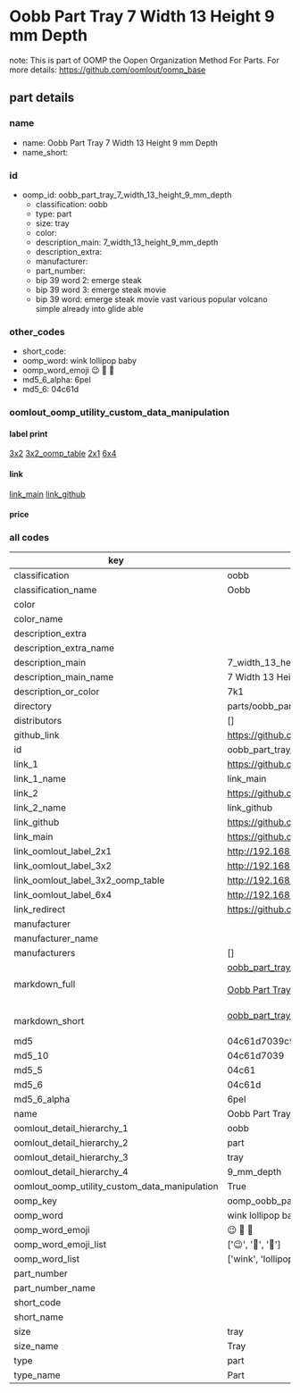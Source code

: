 # Oobb Part Tray 7 Width 13 Height 9 mm Depth  

note: This is part of OOMP the Oopen Organization Method For Parts. For more details: https://github.com/oomlout/oomp_base

##  part details
  







### name
* name: Oobb Part Tray 7 Width 13 Height 9 mm Depth
* name_short: 
### id
* oomp_id: oobb_part_tray_7_width_13_height_9_mm_depth
  * classification: oobb
  * type: part
  * size: tray
  * color: 
  * description_main: 7_width_13_height_9_mm_depth
  * description_extra: 
  * manufacturer: 
  * part_number: 
  * bip 39 word 2: emerge steak
  * bip 39 word 3: emerge steak movie
  * bip 39 word: emerge steak movie vast various popular volcano simple already into glide able

### other_codes
* short_code: 
* oomp_word: wink lollipop baby
* oomp_word_emoji :wink: :lollipop: :baby:
* md5_6_alpha: 6pel
* md5_6: 04c61d






### oomlout_oomp_utility_custom_data_manipulation
#### label print
[3x2](http://192.168.1.245:1112/?label=oomp%206pel)
[3x2_oomp_table](http://192.168.1.108:1112/?label=oomp%206pel)
[2x1](http://192.168.1.242:1112/?label=oomp%206pel)
[6x4](http://192.168.1.55:1112/?label=oomp%206pel)    

#### link

[link_main](https://github.com/oomlout/oomlout_oomp_version_1_messy/tree/main/parts/oobb_part_tray_7_width_13_height_9_mm_depth) [link_github](https://github.com/oomlout/oomlout_oomp_version_1_messy/tree/main/parts/oobb_part_tray_7_width_13_height_9_mm_depth)                             

#### price







### all codes 
| key | value |  
| --- | --- |  
| classification | oobb |  
| classification_name | Oobb |  
| color |  |  
| color_name |  |  
| description_extra |  |  
| description_extra_name |  |  
| description_main | 7_width_13_height_9_mm_depth |  
| description_main_name | 7 Width 13 Height 9 mm Depth |  
| description_or_color | 7k1 |  
| directory | parts/oobb_part_tray_7_width_13_height_9_mm_depth |  
| distributors | [] |  
| github_link | https://github.com/oomlout/oomlout_oomp_part_src/tree/main/parts/oobb_part_tray_7_width_13_height_9_mm_depth |  
| id | oobb_part_tray_7_width_13_height_9_mm_depth |  
| link_1 | https://github.com/oomlout/oomlout_oomp_version_1_messy/tree/main/parts/oobb_part_tray_7_width_13_height_9_mm_depth |  
| link_1_name | link_main |  
| link_2 | https://github.com/oomlout/oomlout_oomp_version_1_messy/tree/main/parts/oobb_part_tray_7_width_13_height_9_mm_depth |  
| link_2_name | link_github |  
| link_github | https://github.com/oomlout/oomlout_oomp_version_1_messy/tree/main/parts/oobb_part_tray_7_width_13_height_9_mm_depth |  
| link_main | https://github.com/oomlout/oomlout_oomp_version_1_messy/tree/main/parts/oobb_part_tray_7_width_13_height_9_mm_depth |  
| link_oomlout_label_2x1 | http://192.168.1.242:1112/?label=oomp%206pel |  
| link_oomlout_label_3x2 | http://192.168.1.245:1112/?label=oomp%206pel |  
| link_oomlout_label_3x2_oomp_table | http://192.168.1.108:1112/?label=oomp%206pel |  
| link_oomlout_label_6x4 | http://192.168.1.55:1112/?label=oomp%206pel |  
| link_redirect | https://github.com/oomlout/oomlout_oomp_version_1_messy/tree/main/parts/oobb_part_tray_7_width_13_height_9_mm_depth |  
| manufacturer |  |  
| manufacturer_name |  |  
| manufacturers | [] |  
| markdown_full | [oobb_part_tray_7_width_13_height_9_mm_depth](none)<br>[](none)<br>[Oobb Part Tray 7 Width 13 Height 9 Mm Depth](none)<br><br> |  
| markdown_short | [oobb_part_tray_7_width_13_height_9_mm_depth](none)<br><br> |  
| md5 | 04c61d7039c91eb6a0f8cf1b21f54245 |  
| md5_10 | 04c61d7039 |  
| md5_5 | 04c61 |  
| md5_6 | 04c61d |  
| md5_6_alpha | 6pel |  
| name | Oobb Part Tray 7 Width 13 Height 9 mm Depth |  
| oomlout_detail_hierarchy_1 | oobb |  
| oomlout_detail_hierarchy_2 | part |  
| oomlout_detail_hierarchy_3 | tray |  
| oomlout_detail_hierarchy_4 | 9_mm_depth |  
| oomlout_oomp_utility_custom_data_manipulation | True |  
| oomp_key | oomp_oobb_part_tray_7_width_13_height_9_mm_depth |  
| oomp_word | wink lollipop baby |  
| oomp_word_emoji | :wink: :lollipop: :baby: |  
| oomp_word_emoji_list | [':wink:', ':lollipop:', ':baby:'] |  
| oomp_word_list | ['wink', 'lollipop', 'baby'] |  
| part_number |  |  
| part_number_name |  |  
| short_code |  |  
| short_name |  |  
| size | tray |  
| size_name | Tray |  
| type | part |  
| type_name | Part |  
